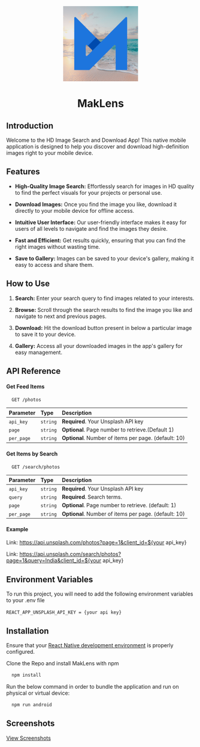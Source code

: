 <div align="center">
  <img src="./resources/icon.png" alt="Icon" width="200" height="200">
  <h1>MakLens</h1>
</div>

## Introduction

Welcome to the HD Image Search and Download App! This native mobile application is designed to help you discover and download high-definition images right to your mobile device.

## Features

- **High-Quality Image Search:** Effortlessly search for images in HD quality to find the perfect visuals for your projects or personal use.

- **Download Images:** Once you find the image you like, download it directly to your mobile device for offline access.

- **Intuitive User Interface:** Our user-friendly interface makes it easy for users of all levels to navigate and find the images they desire.

- **Fast and Efficient:** Get results quickly, ensuring that you can find the right images without wasting time.

- **Save to Gallery:** Images can be saved to your device's gallery, making it easy to access and share them.

## How to Use

1. **Search:** Enter your search query to find images related to your interests.

2. **Browse:** Scroll through the search results to find the image you like and navigate to next and previous pages.

3. **Download:** Hit the download button present in below a particular image to save it to your device.

4. **Gallery:** Access all your downloaded images in the app's gallery for easy management.

## API Reference

#### Get Feed Items

```http
  GET /photos
```

| Parameter  | Type     | Description                                           |
| :--------- | :------- | :---------------------------------------------------- |
| `api_key`  | `string` | **Required**. Your Unsplash API key                   |
| `page`     | `string` | **Optional**. Page number to retrieve.(Default 1)     |
| `per_page` | `string` | **Optional**. Number of items per page. (default: 10) |

#### Get Items by Search

```http
  GET /search/photos
```

| Parameter  | Type     | Description                                           |
| :--------- | :------- | :---------------------------------------------------- |
| `api_key`  | `string` | **Required**. Your Unsplash API key                   |
| `query`    | `string` | **Required**. Search terms.                           |
| `page`     | `string` | **Optional**. Page number to retrieve. (default: 1)   |
| `per_page` | `string` | **Optional**. Number of items per page. (default: 10) |

#### Example

Link: https://api.unsplash.com/photos?page=1&client_id=${your api_key}

Link: https://api.unsplash.com/search/photos?page=1&query=India&client_id=${your api_key}

## Environment Variables

To run this project, you will need to add the following environment variables to your .env file

`REACT_APP_UNSPLASH_API_KEY = {your api key}`

## Installation

Ensure that your [React Native development environment](https://reactnative.dev/docs/environment-setup) is properly configured.

Clone the Repo and install MakLens with npm

```bash
  npm install
```

Run the below command in order to bundle the application and run on physical or virtual device:

```bash
  npm run android
```

## Screenshots

[View Screenshots](screenshots.html)
